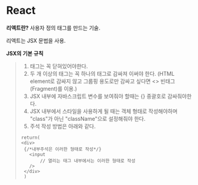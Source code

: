 # React

**리액트란?** 사용자 정의 태그를 만드는 기술. 

리액트는 JSX 문법을 사용.

**JSX의 기본 규칙**
>1) 태그는 꼭 닫혀있어야한다.
>2) 두 개 이상의 태그는 꼭 하나의 태그로 감싸져 이써야 한다.
>(HTML element로 감싸지 않고 그룹핑 용도로만 감싸고 싶다면 <> 빈태그(Fragment)를 이용.)
>3) JSX 내부에 자바스크립트 변수를 보여줘야 할때는 {} 중괄호로 감싸줘야한다. 
>4) JSX 내부에서 스타일을 사용하게 될 때는 객체 형태로 작성해야하며 "class"가 아닌 "className"으로 설정해줘야 한다.
>5) 주석 작성 방법은 아래와 같다.
>```
>return(
> <div>
>  {/*내부주석은 이러한 형태로 작성*/}
>    <input 
>        // 열리는 태그 내부에서는 이러한 형태로 작성
>    />
>  </div>
>  )
>  ```
    
